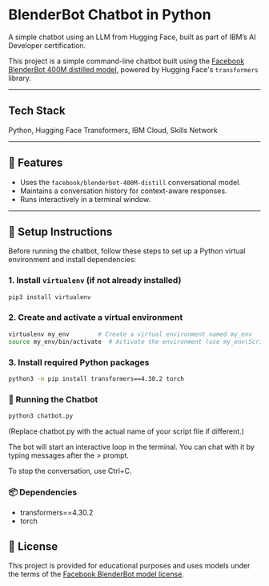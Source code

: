 # BlenderBot Chatbot in Python

A simple chatbot using an LLM from Hugging Face, built as part of IBM’s AI Developer certification.

This project is a simple command-line chatbot built using the [Facebook BlenderBot 400M distilled model](https://huggingface.co/facebook/blenderbot-400M-distill), powered by Hugging Face's `transformers` library.

---

## Tech Stack
Python, Hugging Face Transformers, IBM Cloud, Skills Network

---

## 🧰 Features

- Uses the `facebook/blenderbot-400M-distill` conversational model.
- Maintains a conversation history for context-aware responses.
- Runs interactively in a terminal window.

---

## 🔧 Setup Instructions

Before running the chatbot, follow these steps to set up a Python virtual environment and install dependencies:

### 1. Install `virtualenv` (if not already installed)

```bash
pip3 install virtualenv
```

### 2. Create and activate a virtual environment
```bash
virtualenv my_env        # Create a virtual environment named my_env
source my_env/bin/activate  # Activate the environment (use my_env\Scripts\activate on Windows)
```

### 3. Install required Python packages
```bash
python3 -m pip install transformers==4.30.2 torch
```

### 🚀 Running the Chatbot
```bash
python3 chatbot.py
```

(Replace chatbot.py with the actual name of your script file if different.)

The bot will start an interactive loop in the terminal. You can chat with it by typing messages after the > prompt.


To stop the conversation, use Ctrl+C.

### 📦 Dependencies

- transformers==4.30.2
- torch

## 📄 License

This project is provided for educational purposes and uses models under the terms of the [Facebook BlenderBot model license](https://huggingface.co/facebook/blenderbot-400M-distill).



